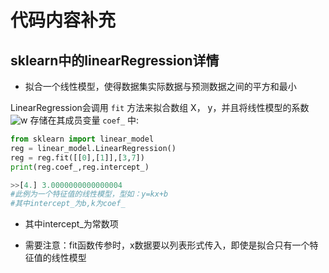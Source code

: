 # 代码内容补充

## sklearn中的linearRegression详情

- 拟合一个线性模型，使得数据集实际数据与预测数据之间的平方和最小

LinearRegression会调用 `fit` 方法来拟合数组 X， y，并且将线性模型的系数 ![w](https://sklearn.apachecn.org/docs/0.21.3/img/8a58e8df6a985a3273e39bac7dd72b1f.jpg) 存储在其成员变量 `coef_` 中:

```python
from sklearn import linear_model
reg = linear_model.LinearRegression()
reg = reg.fit([[0],[1]],[3,7])
print(reg.coef_,reg.intercept_)

>>[4.] 3.0000000000000004
#此例为一个特征值的线性模型，型如：y=kx+b
#其中intercept_为b,k为coef_
```

- 其中intercept_为常数项

- 需要注意：fit函数传参时，x数据要以列表形式传入，即使是拟合只有一个特征值的线性模型